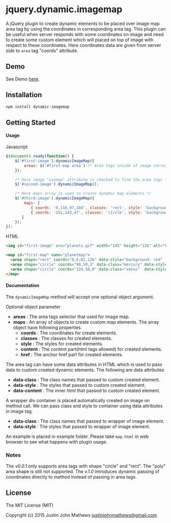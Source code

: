 # jquery.dynamic.imagemap
A jQuery plugin to create dynamic elements to be placed over image map area tag by using the coordinates in
corresponding area tag. This plugin can be useful when server responds with some coordinates on image and need to
create some custom element which will placed on top of image with respect to these coordinates. Here coordinates data
are given from server side to `area` tag "coords" attribute.

## Demo

See Demo [here](http://justin-john.github.io/jquery.dynamic.imagemap/#demo).

## Installation

```bash
npm install dynamic-imagemap
```

## Getting Started

#### Usage
Javascript

```javascript
$(document).ready(function() {
	$('#first-image').dynamicImageMap({
        areas: $('#first-map area') /* Area tags inside of image corresponding map tag */
    });

    /* Here image "usemap" attribute is checked to find the area tags */
	$('#second-image').dynamicImageMap();

	/* Here maps array is used to create dynamic map elements */
	$('#third-image').dynamicImageMap({
		maps: [ 
		   { coords: '6,116,97,184', classes: 'rect', style: 'background: green', content: '<span>Rect</span>', href: '#' },
		   { coords: '251,143,47', classes: 'circle', style: 'background: yellow;text-align: center', content: '<span>Circle</span>' }
	   ]
	});
});
```

HTML

```html
<img id="first-image" src="planets.gif" width="145" height="126" alt="Planets" usemap="#planetmap">

<map id="first-map" name="planetmap">
  <area shape="rect" coords="0,0,82,126" data-style="background: red"  alt="Sun" href="sun.htm">
  <area shape="circle" coords="90,58,3" data-class="mercury" data-style="background: yellow" alt="Mercury" href="mercur.htm">
  <area shape="circle" coords="124,58,8" data-class="venus"  data-style="background: green" alt="Venus" href="venus.htm">
</map>
```

#### Documentation

 The `dynamicImageMap` method  will accept one optional object argument.

 Optional object parameter

- **areas** : The area tags selector that used for image map.
- **maps** : An array of objects to create custom map elements. The array object  have following properties.
  * **coords** : The coordinates for create elements.
  * **classes** : The classes for created elements.
  * **style** : The styles for created elements.
  * **content** : The content part(html tags allowed) for created elements.
  * **href** : The anchor href part for created elements.

The area tag can have some data attributes in HTML which is used to pass data to custom created dynamic elements.
The following are data attributes

- **data-class** : The class names that passed to custom created element.
- **data-style** : The styles that passed to custom created element.
- **data-content** : The inner html that passed to custom created element.

A wrapper div container is placed automatically created on image on method call. We can pass class and style to
container using data attributes in image tag.

- **data-class** : The class names that passed to wrapper of image element.
- **data-style** : The styles that passed to wrapper of image element.

An example is placed in example folder. Please take `map.html` in web browser to see what happens with plugin usage.

### Notes

The *v0.0.1* only supports area tags with shape "circle" and "rect". The "poly" area shape is still not supported.
The *v.1.0* introduces dynamic passing of coordinates directly to method instead of passing in area tags.


## License

The MIT License (MIT)

Copyright (c) 2015 Justin John Mathews <justinjohnmathews@gmail.com>